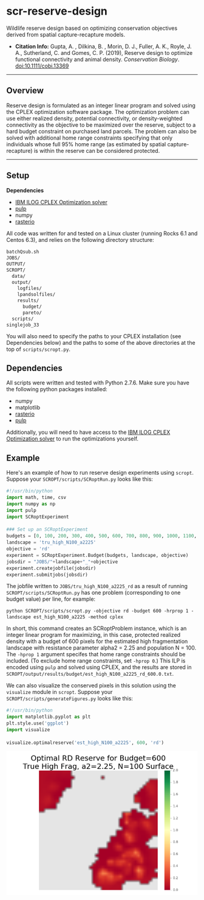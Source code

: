 scr-reserve-design
==================
Wildlife reserve design based on optimizing conservation objectives derived from spatial capture-recapture models.

* **Citation Info:** Gupta, A. , Dilkina, B. , Morin, D. J., Fuller, A. K., Royle, J. A., Sutherland, C. and Gomes, C. P. (2019), Reserve design to optimize functional connectivity and animal density. *Conservation Biology*. [doi:10.1111/cobi.13369](https://dx.doi.org/10.1111/cobi.13369)

--------
Overview
--------
Reserve design is formulated as an integer linear program and solved using the CPLEX optimization software package. The optimization problem can use either realized density, potential connectivity, or density-weighted connectivity as the objective to be maximized over the reserve, subject to a hard budget constraint on purchased land parcels. The problem can also be solved with additional home range constraints specifying that only individuals whose full 95% home range (as estimated by spatial capture-recapture) is within the reserve can be considered protected.

-----
Setup
-----
**Dependencies**
* [IBM ILOG CPLEX Optimization solver](https://www.ibm.com/analytics/cplex-optimizer)
* [pulp](https://pypi.python.org/pypi/PuLP)
* numpy
* [rasterio](https://pypi.python.org/pypi/rasterio)

All code was written for and tested on a Linux cluster (running Rocks 6.1 and Centos 6.3), and relies on the following directory structure:
```
batchQsub.sh
JOBS/
OUTPUT/
SCROPT/
  data/
  output/
    logfiles/
    lpandsolfiles/
    results/
      budget/
      pareto/
  scripts/
singlejob_33
```
You will also need to specify the paths to your CPLEX installation (see Dependencies below) and the paths to some of the above directories at the top of `scripts/scropt.py`.
## Dependencies
All scripts were written and tested with Python 2.7.6. Make sure you have the following python packages installed:
* numpy
* matplotlib
* [rasterio](https://pypi.python.org/pypi/rasterio)
* [pulp](https://pypi.python.org/pypi/PuLP)

Additionally, you will need to have access to the [IBM ILOG CPLEX Optimization solver](https://www.ibm.com/analytics/cplex-optimizer) to run the optimizations yourself.

## Example
Here's an example of how to run reserve design experiments using `scropt`. Suppose your `SCROPT/scripts/SCRoptRun.py` looks like this:
```python
#!/usr/bin/python
import math, time, csv
import numpy as np
import pulp
import SCRoptExperiment

### Set up an SCRoptExperiment
budgets = [0, 100, 200, 300, 400, 500, 600, 700, 800, 900, 1000, 1100, 1200, 1300, 1400, 1500, 1600]
landscape = 'tru_high_N100_a2225'
objective = 'rd'
experiment = SCRoptExperiment.Budget(budgets, landscape, objective)
jobsdir = "JOBS/"+landscape+"_"+objective
experiment.createjobfile(jobsdir)
experiment.submitjobs(jobsdir)
```
The jobfile written to `JOBS/tru_high_N100_a2225_rd` as a result of running `SCROPT/scripts/SCRoptRun.py` has one problem (corresponding to one budget value) per line, for example:
```
python SCROPT/scripts/scropt.py -objective rd -budget 600 -hrprop 1 -landscape est_high_N100_a2225 -method cplex
```
In short, this command creates an SCRoptProblem instance, which is an integer linear program for maximizing, in this case, protected realized density with a budget of 600 pixels for the estimated high fragmentation landscape with resistance parameter alpha2 = 2.25 and population N = 100. The `-hprop 1` argument specifes that home range constraints should be included. (To exclude home range constraints, set `-hprop 0`.) This ILP is encoded using `pulp` and solved using CPLEX, and the results are stored in `SCROPT/output/results/budget/est_high_N100_a2225_rd_600.0.txt`.

We can also visualize the conserved pixels in this solution using the `visualize` module in `scropt`. Suppose your `SCROPT/scripts/generateFigures.py` looks like this:
```python
#!/usr/bin/python
import matplotlib.pyplot as plt
plt.style.use('ggplot')
import visualize

visualize.optimalreserve('est_high_N100_a2225', 600, 'rd')
```
![optional caption text](other/figures/rd_600_tru_high_N100_a2225.png)

